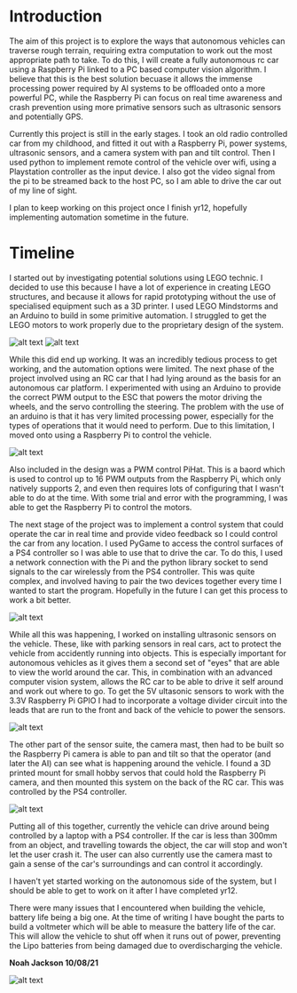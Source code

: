 # Introduction

The aim of this project is to explore the ways that autonomous vehicles can traverse rough terrain, requiring extra computation to work out the most appropriate path to take. To do this, I will create a fully autonomous rc car using a Raspberry Pi linked to a PC based computer vision algorithm. I believe that this is the best solution becuase it allows the immense processing power required by AI systems to be offloaded onto a more powerful PC, while the Raspberry Pi can focus on real time awareness and crash prevention using more primative sensors such as ultrasonic sensors and potentially GPS.

Currently this project is still in the early stages. I took an old radio controlled car from my childhood, and fitted it out with a Raspberry Pi, power systems, ultrasonic sensors, and a camera system with pan and tilt control. Then I used python to implement remote control of the vehicle over wifi, using a Playstation controller as the input device. I also got the video signal from the pi to be streamed back to the host PC, so I am able to drive the car out of my line of sight. 

I plan to keep working on this project once I finish yr12, hopefully implementing automation sometime in the future. 

# Timeline

I started out by investigating potential solutions using LEGO technic. I decided to use this because I have a lot of experience in creating LEGO structures, and because it allows for rapid prototyping without the use of specialised equipment such as a 3D printer. I used LEGO Mindstorms and an Arduino to build in some primitive automation. I struggled to get the LEGO motors to work properly due to the proprietary design of the system.

![alt text](https://github.com/Rewind2B4/raspberry_pi_rc_car/blob/master/Photos/Lego/IMG_3541.JPG "LEGO technic")
![alt text](https://github.com/Rewind2B4/raspberry_pi_rc_car/blob/master/Photos/Lego/60915021328__D29A656D-DBFE-4A1C-A47E-D4608F7D8852.JPG "LEGO Mindstorms + Arduino")

While this did end up working. It was an incredibly tedious process to get working, and the automation options were limited. The next phase of the project involved using an RC car that I had lying around as the basis for an autonomous car platform. I experimented with using an Arduino to provide the correct PWM output to the ESC that powers the motor driving the wheels, and the servo controlling the steering. The problem with the use of an arduino is that it has very limited processing power, especially for the types of operations that it would need to perform. Due to this limitation, I moved onto using a Raspberry Pi to control the vehicle. 

![alt text](https://github.com/Rewind2B4/raspberry_pi_rc_car/blob/master/Photos/Motor%20testing/IMG_4055.JPG "RC Car + Raspberry Pi")

Also included in the design was a PWM control PiHat. This is a baord which is used to control up to 16 PWM outputs from the Raspberry Pi, which only natively supports 2, and even then requires lots of configuring that I wasn't able to do at the time. With some trial and error with the programming, I was able to get the Raspberry Pi to control the motors. 

The next stage of the project was to implement a control system that could operate the car in real time and provide video feedback so I could control the car from any location. I used PyGame to access the control surfaces of a PS4 controller so I was able to use that to drive the car. To do this, I used a network connection with the Pi and the python library socket to send signals to the car wirelessly from the PS4 controller. This was quite complex, and involved having to pair the two devices together every time I wanted to start the program. Hopefully in the future I can get this process to work a bit better. 

![alt text](https://github.com/Rewind2B4/raspberry_pi_rc_car/blob/78aebbf07dedb1c6a64e2b46f53298a3acfa05a6/Photos/Driving/IMG_4061.JPG "RC Car driving")

While all this was happening, I worked on installing ultrasonic sensors on the vehicle. These, like with parking sensors in real cars, act to protect the vehicle from accidently running into objects. This is especially important for autonomous vehicles as it gives them a second set of "eyes" that are able to view the world around the car. This, in combination with an advanced computer vision system, allows the RC car to be able to drive it self around and work out where to go. To get the 5V ultasonic sensors to work with the 3.3V Raspberry Pi GPIO I had to incorporate a voltage divider circuit into the leads that are run to the front and back of the vehicle to power the sensors. 

![alt text](https://github.com/Rewind2B4/raspberry_pi_rc_car/blob/master/Photos/Sensor%20testing/62520187954__BD491C7E-84AC-4A95-9669-4C41C5F97B2F.JPG "Breadboard testing")

The other part of the sensor suite, the camera mast, then had to be built so the Raspberry Pi camera is able to pan and tilt so that the operator (and later the AI) can see what is happening around the vehicle. I found a 3D printed mount for small hobby servos that could hold the Raspberry Pi camera, and then mounted this system on the back of the RC car. This was controlled by the PS4 controller.

![alt text](https://github.com/Rewind2B4/raspberry_pi_rc_car/blob/master/Photos/Camera%20mast/IMG_4192.JPG "Camera Mast")

Putting all of this together, currently the vehicle can drive around being controlled by a laptop with a PS4 controller. If the car is less than 300mm from an object, and travelling towards the object, the car will stop and won't let the user crash it. The user can also currently use the camera mast to gain a sense of the car's surroundings and can control it accordingly.

I haven't yet started working on the autonomous side of the system, but I should be able to get to work on it after I have completed yr12. 

There were many issues that I encountered when building the vehicle, battery life being a big one. At the time of writing I have bought the parts to build a voltmeter which will be able to measure the battery life of the car. This will allow the vehicle to shut off when it runs out of power, preventing the Lipo batteries from being damaged due to overdischarging the vehicle. 

**Noah Jackson 10/08/21**

![alt text](https://github.com/Rewind2B4/raspberry_pi_rc_car/blob/master/Photos/Driving/P8100011.JPG "RC Car")

